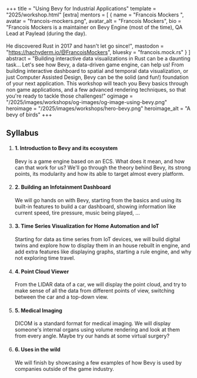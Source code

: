 +++
title = "Using Bevy for Industrial Applications"
template = "2025/workshop.html"
[extra]
  mentors = [
    { name = "Francois Mockers ", avatar = "francois-mockers.png", avatar_alt = "Francois Mockers",  bio = "Francois Mockers is a maintainer on Bevy Engine (most of the time), QA Lead at Paylead (during the day).<br /><br />He discovered Rust in 2017 and hasn't let go since!",  mastodon = "https://hachyderm.io/@FrancoisMockers",  bluesky = "francois.mock.rs" }
  ]
  abstract = "Building interactive data visualizations in Rust can be a daunting task... Let's see how Bevy, a data-driven game engine, can help us! From building interactive dashboard to spatial and temporal data visualization, or just Computer Assisted Design, Bevy can be the solid (and fun!) foundation of your next application. This workshop will teach you Bevy basics through non game applications, and a few advanced rendering techniques, so that you're ready to tackle those challenges!"
  ogimage = "/2025/images/workshops/og-images/og-image-using-bevy.png"
  heroimage = "/2025/images/workshops/hero-bevy.png"
  heroimage_alt = "A bevy of birds"
+++

<div class="">
  <h2 class="mb-7">Syllabus</h2>
  <ol class="syllabus">
    <li class="mb-7 border">
      <h4>1. Introduction to Bevy and its ecosystem</h4>
      <div>
        <p>Bevy is a game engine based on an ECS. What does it mean, and how can that work for us? We'll go through the theory behind Bevy, its strong points, its modularity and how its able to target almost every platform.</p>
      </div>
    </li>
    <li class="mb-7 border">
      <h4>2. Building an Infotainment Dashboard</h4>
      <div>
        <p>We will go hands on with Bevy, starting from the basics and using its built-in features to build a car dashboard, showing information like current speed, tire pressure, music being played, ...</p>
      </div>
    </li>
    <li class="mb-7 border">
      <h4>3. Time Series Visualization for Home Automation and IoT</h4>
      <div>
        <p>Starting for data as time series from IoT devices, we will build digital twins and explore how to display them in an house rebuilt in engine, and add extra features like displaying graphs, starting a rule engine, and why not exploring time travel.</p>
      </div>
    </li>
    <li class="mb-7 border">
      <h4>4. Point Cloud Viewer</h4>
      <div>
        <p>From the LIDAR data of a car, we will display the point cloud, and try to make sense of all the data from different points of view, switching between the car and a top-down view.</p>
      </div>
    </li>
    <li class="mb-7 border">
      <h4>5. Medical Imaging</h4>
      <div>
        <p>DICOM is a standard format for medical imaging. We will display someone's internal organs using volume rendering and look at them from every angle. Maybe try our hands at some virtual surgery?</p>
      </div>
    </li>
    <li class="mb-7 border">
      <h4>6. Uses in the wild</h4>
      <div>
        <p>We will finish by showcasing a few examples of how Bevy is used by companies outside of the game industry.</p>
      </div>
    </li>
  </ol>
</p>
</div>
